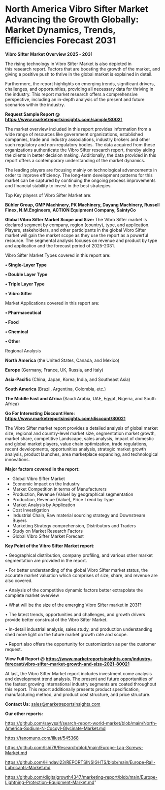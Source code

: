 # North America Vibro Sifter Market Advancing the Growth Globally: Market Dynamics, Trends, Efficiencies Forecast 2031

<Strong> Vibro Sifter Market Overview 2025 - 2031</strong>

The rising technology in Vibro Sifter Market is also depicted in this research report. Factors that are boosting the growth of the market, and giving a positive push to thrive in the global market is explained in detail.

Furthermore, the report highlights on emerging trends, significant drivers, challenges, and opportunities, providing all necessary data for thriving in the industry. This report market research offers a comprehensive perspective, including an in-depth analysis of the present and future scenarios within the industry.

<strong>Request Sample Report @ <a href=https://www.marketreportsinsights.com/sample/80021>https://www.marketreportsinsights.com/sample/80021</a></strong>

The market overview included in this report provides information from a wide range of resources like government organizations, established companies, trade and industry associations, industry brokers and other such regulatory and non-regulatory bodies. The data acquired from these organizations authenticate the Vibro Sifter research report, thereby aiding the clients in better decision making. Additionally, the data provided in this report offers a contemporary understanding of the market dynamics.

The leading players are focusing mainly on technological advancements in order to improve efficiency. The long-term development patterns for this market can be captured by continuing the ongoing process improvements and financial stability to invest in the best strategies.

Top Key players of Vibro Sifter Market are:

<strong>Bühler Group, GMP Machinery, PK Machinery, Dayang Machinery, Russell Finex, N.M.Engineers, ACTION Equipment Company, SaintyCo</strong>

<strong><b>Global Vibro Sifter Market Scope and Size:</b></strong>
The Vibro Sifter market is declared segment by company, region (country), type, and application. Players, stakeholders, and other participants in the global Vibro Sifter market will gain the market scope as they use the report as a powerful resource. The segmental analysis focuses on revenue and product by type and application and the forecast period of 2025-2031.

Vibro Sifter Market Types covered in this report are:

<strong>• Single-Layer Type

• Double Layer Type

• Triple Layer Type

• Vibro Sifter</strong>

Market Applications covered in this report are:

<strong>• Pharmaceutical

• Food

• Chemical

• Other</strong> 

Regional Analysis

<strong>North America</strong> (the United States, Canada, and Mexico)

<strong>Europe</strong> (Germany, France, UK, Russia, and Italy)

<strong>Asia-Pacific</strong> (China, Japan, Korea, India, and Southeast Asia)

<strong>South America</strong> (Brazil, Argentina, Colombia, etc.)

<strong>The Middle East and Africa</strong> (Saudi Arabia, UAE, Egypt, Nigeria, and South Africa)

<strong>Go For Interesting Discount Here: <a href=https://www.marketreportsinsights.com/discount/80021>https://www.marketreportsinsights.com/discount/80021</a></strong>

The Vibro Sifter market report provides a detailed analysis of global market size, regional and country-level market size, segmentation market growth, market share, competitive Landscape, sales analysis, impact of domestic and global market players, value chain optimization, trade regulations, recent developments, opportunities analysis, strategic market growth analysis, product launches, area marketplace expanding, and technological innovations.

<strong><b>Major factors covered in the report:</b></strong>
<ul>
  <li>Global Vibro Sifter Market </li>
  <li>Economic Impact on the Industry</li>
  <li>Market Competition in terms of Manufacturers</li>
  <li>Production, Revenue (Value) by geographical segmentation</li>
  <li>Production, Revenue (Value), Price Trend by Type</li>
  <li>Market Analysis by Application</li>
  <li>Cost Investigation</li>
  <li>Industrial Chain, Raw material sourcing strategy and Downstream Buyers</li>
  <li>Marketing Strategy comprehension, Distributors and Traders</li>
  <li>Study on Market Research Factors</li>
  <li>Global Vibro Sifter Market Forecast</li>
</ul>

<strong><b>Key Point of the Vibro Sifter Market report:</b></strong>

• Geographical distribution, company profiling, and various other market segmentation are provided in the report.

• For better understanding of the global Vibro Sifter market status, the accurate market valuation which comprises of size, share, and revenue are also covered.

• Analysis of the competitive dynamic factors better extrapolate the complete market overview

• What will be the size of the emerging Vibro Sifter market in 2031?

• The latest trends, opportunities and challenges, and growth drivers provide better construal of the Vibro Sifter Market.

• In-detail industrial analysis, sales study, and production understanding shed more light on the future market growth rate and scope.

• Report also offers the opportunity for customization as per the customer request.

<strong><b>View Full Report @ <a href=https://www.marketreportsinsights.com/industry-forecast/vibro-sifter-market-growth-and-size-2021-80021>https://www.marketreportsinsights.com/industry-forecast/vibro-sifter-market-growth-and-size-2021-80021</a></b></strong>


At last, the Vibro Sifter Market report includes investment come analysis and development trend analysis. The present and future opportunities of the fastest growing international industry segments are coated throughout this report. This report additionally presents product specification, manufacturing method, and product cost structure, and price structure.

<strong>Contact Us:</strong>
sales@marketreportsinsights.com

<strong>Our other reports:</strong>

<a href=https://github.com/sayysaif/search-report-world-market/blob/main/North-America-Sodium-N-Cocoyl-Glycinate-Market.md>https://github.com/sayysaif/search-report-world-market/blob/main/North-America-Sodium-N-Cocoyl-Glycinate-Market.md</a>

<a href=https://tanomuno.com/illust/545368>https://tanomuno.com/illust/545368</a>

<a href=https://github.com/Ishi78/Research/blob/main/Europe-Lag-Screws-Market.md>https://github.com/Ishi78/Research/blob/main/Europe-Lag-Screws-Market.md</a>

<a href=https://github.com/Hindavi23/REPORTSINSIGHTS/blob/main/Europe-Rail-Lubricants-Market.md>https://github.com/Hindavi23/REPORTSINSIGHTS/blob/main/Europe-Rail-Lubricants-Market.md</a>

<a href=https://github.com/digitalgrowth4347/marketing-report/blob/main/Europe-Lightning-Protection-Equipment-Market.md>https://github.com/digitalgrowth4347/marketing-report/blob/main/Europe-Lightning-Protection-Equipment-Market.md</a>"
